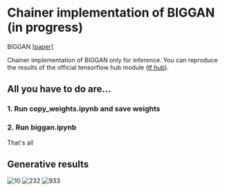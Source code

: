 # Chainer implementation of BIGGAN (in progress)

BIGGAN [[paper]](https://arxiv.org/abs/1809.11096)


Chainer implementation of BIGGAN only for inference. You can reproduce the results of the official tensorflow hub module ([tf hub](https://tfhub.dev/deepmind/biggan-256/2)).

## All you have to do are...
### 1. Run copy_weights.ipynb and save weights
### 2. Run biggan.ipynb

That's all

## Generative results
![10](https://github.com/nogu-atsu/chainer-BIGGAN/blob/master/figs/10.png "10")
![232](https://github.com/nogu-atsu/chainer-BIGGAN/blob/master/figs/232.png "232")
![933](https://github.com/nogu-atsu/chainer-BIGGAN/blob/master/figs/933.png "933")
